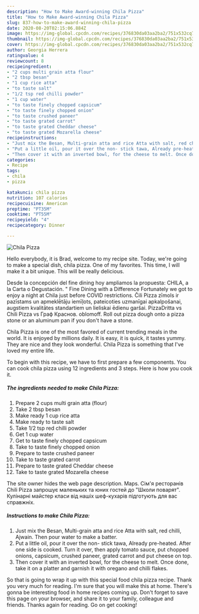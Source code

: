```yaml
---
description: "How to Make Award-winning Chila Pizza"
title: "How to Make Award-winning Chila Pizza"
slug: 837-how-to-make-award-winning-chila-pizza
date: 2020-08-20T02:15:06.884Z
image: https://img-global.cpcdn.com/recipes/376830da03aa2ba2/751x532cq70/chila-pizza-recipe-main-photo.jpg
thumbnail: https://img-global.cpcdn.com/recipes/376830da03aa2ba2/751x532cq70/chila-pizza-recipe-main-photo.jpg
cover: https://img-global.cpcdn.com/recipes/376830da03aa2ba2/751x532cq70/chila-pizza-recipe-main-photo.jpg
author: Georgia Herrera
ratingvalue: 4
reviewcount: 8
recipeingredient:
- "2 cups multi grain atta flour"
- "2 tbsp besan"
- "1 cup rice atta"
- "to taste salt"
- "1/2 tsp red chilli powder"
- "1 cup water"
- "to taste finely chopped capsicum"
- "to taste finely chopped onion"
- "to taste crushed paneer"
- "to taste grated carrot"
- "to taste grated Cheddar cheese"
- "to taste grated Mozarella cheese"
recipeinstructions:
- "Just mix the Besan, Multi-grain atta and rice Atta with salt, red chilli, Ajwain. Then pour water to make a batter."
- "Put a little oil, pour it over the non- stick tawa, Already pre-heated. After one side is cooked. Turn it over, then apply tomato sauce, put chopped onions, capsicum, crushed paneer, grated carrot and put cheese on top."
- "Then cover it with an inverted bowl, for the cheese to melt. Once done, take it on a platter and garnish it with oregano and chilli flakes."
categories:
- Recipe
tags:
- chila
- pizza

katakunci: chila pizza 
nutrition: 107 calories
recipecuisine: American
preptime: "PT35M"
cooktime: "PT55M"
recipeyield: "4"
recipecategory: Dinner

---
```



![Chila Pizza](https://img-global.cpcdn.com/recipes/376830da03aa2ba2/751x532cq70/chila-pizza-recipe-main-photo.jpg)

Hello everybody, it is Brad, welcome to my recipe site. Today, we're going to make a special dish, chila pizza. One of my favorites. This time, I will make it a bit unique. This will be really delicious.

Desde la concepción del fine dining hoy ampliamos la propuesta: CHILA, a la Carta o Degustación. &#34; Fine Dining with a Difference Fortunately we got to enjoy a night at Chila just before COVID restrictions. Čili Pizza zīmols ir pazīstams un apmeklētāju iemīļots, pateicoties uzmanīgai apkalpošanai, augstiem kvalitātes standartiem un lieliskai ēdienu garšai. PizzaDritta vs Chili Pizza vs Граф Краснов. oblomoff. Roll out pizza dough onto a pizza stone or an aluminum pan if you don&#39;t have a stone.

Chila Pizza is one of the most favored of current trending meals in the world. It is enjoyed by millions daily. It is easy, it is quick, it tastes yummy. They are nice and they look wonderful. Chila Pizza is something that I've loved my entire life.


To begin with this recipe, we have to first prepare a few components. You can cook chila pizza using 12 ingredients and 3 steps. Here is how you cook it.

<!--inarticleads1-->

##### The ingredients needed to make Chila Pizza:

1. Prepare 2 cups multi grain atta (flour)
1. Take 2 tbsp besan
1. Make ready 1 cup rice atta
1. Make ready to taste salt
1. Take 1/2 tsp red chilli powder
1. Get 1 cup water
1. Get to taste finely chopped capsicum
1. Take to taste finely chopped onion
1. Prepare to taste crushed paneer
1. Take to taste grated carrot
1. Prepare to taste grated Cheddar cheese
1. Take to taste grated Mozarella cheese


The site owner hides the web page description. Maps. Сім&#39;я ресторанів Chili Pizza запрошує маленьких та юних гостей до &#34;Школи поварят&#34;. Кулінарні майстер класи від нашіх шеф-кухарів підготують для вас справжніх. 

<!--inarticleads2-->

##### Instructions to make Chila Pizza:

1. Just mix the Besan, Multi-grain atta and rice Atta with salt, red chilli, Ajwain. Then pour water to make a batter.
1. Put a little oil, pour it over the non- stick tawa, Already pre-heated. After one side is cooked. Turn it over, then apply tomato sauce, put chopped onions, capsicum, crushed paneer, grated carrot and put cheese on top.
1. Then cover it with an inverted bowl, for the cheese to melt. Once done, take it on a platter and garnish it with oregano and chilli flakes.




So that is going to wrap it up with this special food chila pizza recipe. Thank you very much for reading. I'm sure that you will make this at home. There's gonna be interesting food in home recipes coming up. Don't forget to save this page on your browser, and share it to your family, colleague and friends. Thanks again for reading. Go on get cooking!
